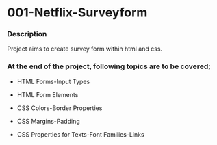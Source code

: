 # 001-Netflix-Surveyform

### Description
Project aims to create survey form within html and css.

### At the end of the project, following topics are to be covered;

- HTML Forms-Input Types 

- HTML Form Elements

- CSS Colors-Border Properties

- CSS Margins-Padding

- CSS Properties for Texts-Font Families-Links